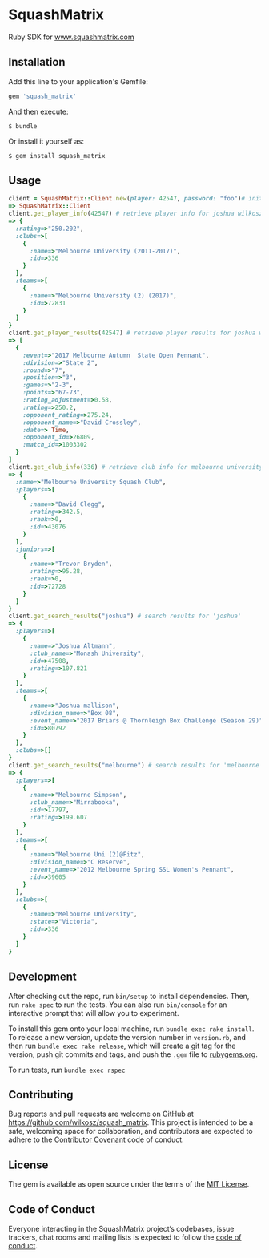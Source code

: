 # SquashMatrix

Ruby SDK for www.squashmatrix.com

## Installation

Add this line to your application's Gemfile:

```ruby
gem 'squash_matrix'
```

And then execute:

    $ bundle

Or install it yourself as:

    $ gem install squash_matrix

## Usage

```ruby
client = SquashMatrix::Client.new(player: 42547, password: "foo")# initialize client
=> SquashMatrix::Client
client.get_player_info(42547) # retrieve player info for joshua wilkosz #42547
=> {
  :rating=>"250.202",
  :clubs=>[
    {
      :name=>"Melbourne University (2011-2017)",
      :id=>336
    }
  ],
  :teams=>[
    {
      :name=>"Melbourne University (2) (2017)",
      :id=>72831
    }
  ]
}
client.get_player_results(42547) # retrieve player results for joshua wilkosz #42547
=> [
  {
    :event=>"2017 Melbourne Autumn  State Open Pennant",
    :division=>"State 2",
    :round=>"7",
    :position=>"3",
    :games=>"2-3",
    :points=>"67-73",
    :rating_adjustment=>0.58,
    :rating=>250.2,
    :opponent_rating=>275.24,
    :opponent_name=>"David Crossley",
    :date=> Time,
    :opponent_id=>26809,
    :match_id=>1003302
  }
]
client.get_club_info(336) # retrieve club info for melbourne university #336
=> {
  :name=>"Melbourne University Squash Club",
  :players=>[
    {
      :name=>"David Clegg",
      :rating=>342.5,
      :rank=>0,
      :id=>43076
    }
  ],
  :juniors=>[
    {
      :name=>"Trevor Bryden",
      :rating=>95.28,
      :rank=>0,
      :id=>72728
    }
  ]
}
client.get_search_results("joshua") # search results for 'joshua'
=> {
  :players=>[
    {
      :name=>"Joshua Altmann",
      :club_name=>"Monash University",
      :id=>47508,
      :rating=>107.821
    }
  ],
  :teams=>[
    {
      :name=>"Joshua mallison",
      :division_name=>"Box 08",
      :event_name=>"2017 Briars @ Thornleigh Box Challenge (Season 29)",
      :id=>80792
    }
  ],
  :clubs=>[]
}
client.get_search_results("melbourne") # search results for 'melbourne'
=> {
  :players=>[
    {
      :name=>"Melbourne Simpson",
      :club_name=>"Mirrabooka",
      :id=>17797,
      :rating=>199.607
    }
  ],
  :teams=>[
    {
      :name=>"Melbourne Uni (2)@Fitz",
      :division_name=>"C Reserve",
      :event_name=>"2012 Melbourne Spring SSL Women's Pennant",
      :id=>39605
    }
  ],
  :clubs=>[
    {
      :name=>"Melbourne University",
      :state=>"Victoria",
      :id=>336
    }
  ]
}
```




## Development

After checking out the repo, run `bin/setup` to install dependencies. Then, run `rake spec` to run the tests. You can also run `bin/console` for an interactive prompt that will allow you to experiment.

To install this gem onto your local machine, run `bundle exec rake install`. To release a new version, update the version number in `version.rb`, and then run `bundle exec rake release`, which will create a git tag for the version, push git commits and tags, and push the `.gem` file to [rubygems.org](https://rubygems.org).

To run tests, run `bundle exec rspec`

## Contributing

Bug reports and pull requests are welcome on GitHub at https://github.com/wilkosz/squash_matrix. This project is intended to be a safe, welcoming space for collaboration, and contributors are expected to adhere to the [Contributor Covenant](http://contributor-covenant.org) code of conduct.

## License

The gem is available as open source under the terms of the [MIT License](https://opensource.org/licenses/MIT).

## Code of Conduct

Everyone interacting in the SquashMatrix project’s codebases, issue trackers, chat rooms and mailing lists is expected to follow the [code of conduct](https://github.com/wilkosz/squash_matrix/blob/master/CODE_OF_CONDUCT.md).
